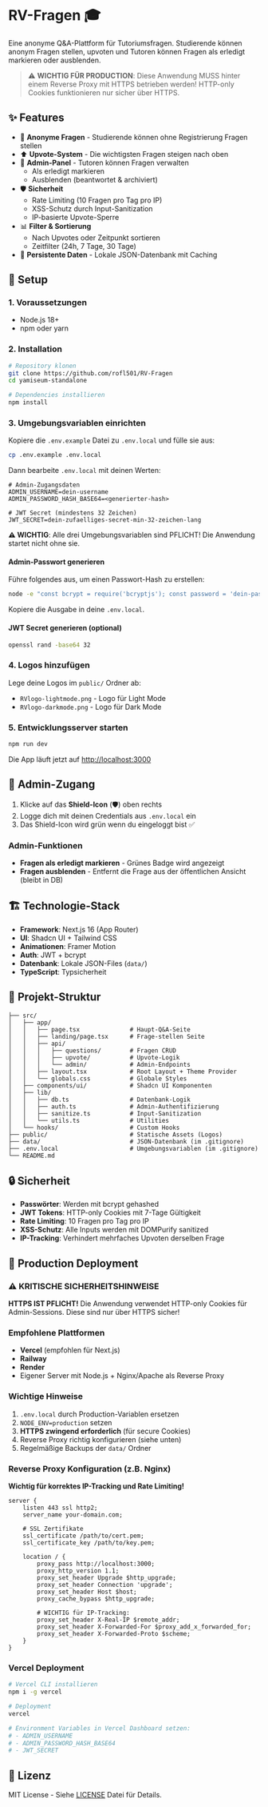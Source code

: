 # RV-Fragen 🎓

Eine anonyme Q&A-Plattform für Tutoriumsfragen. Studierende können anonym Fragen stellen, upvoten und Tutoren können Fragen als erledigt markieren oder ausblenden.

> ⚠️ **WICHTIG FÜR PRODUCTION**: Diese Anwendung MUSS hinter einem Reverse Proxy mit HTTPS betrieben werden! HTTP-only Cookies funktionieren nur sicher über HTTPS.

## ✨ Features

- 📝 **Anonyme Fragen** - Studierende können ohne Registrierung Fragen stellen
- ⬆️ **Upvote-System** - Die wichtigsten Fragen steigen nach oben
- 🔐 **Admin-Panel** - Tutoren können Fragen verwalten
  - Als erledigt markieren
  - Ausblenden (beantwortet & archiviert)
- 🛡️ **Sicherheit**
  - Rate Limiting (10 Fragen pro Tag pro IP)
  - XSS-Schutz durch Input-Sanitization
  - IP-basierte Upvote-Sperre
- 📊 **Filter & Sortierung**
  - Nach Upvotes oder Zeitpunkt sortieren
  - Zeitfilter (24h, 7 Tage, 30 Tage)
- 💾 **Persistente Daten** - Lokale JSON-Datenbank mit Caching

## 🚀 Setup

### 1. Voraussetzungen

- Node.js 18+ 
- npm oder yarn

### 2. Installation

```bash
# Repository klonen
git clone https://github.com/rofl501/RV-Fragen
cd yamiseum-standalone

# Dependencies installieren
npm install
```

### 3. Umgebungsvariablen einrichten

Kopiere die `.env.example` Datei zu `.env.local` und fülle sie aus:

```bash
cp .env.example .env.local
```

Dann bearbeite `.env.local` mit deinen Werten:

```env
# Admin-Zugangsdaten
ADMIN_USERNAME=dein-username
ADMIN_PASSWORD_HASH_BASE64=<generierter-hash>

# JWT Secret (mindestens 32 Zeichen)
JWT_SECRET=dein-zufaelliges-secret-min-32-zeichen-lang
```

**⚠️ WICHTIG**: Alle drei Umgebungsvariablen sind PFLICHT! Die Anwendung startet nicht ohne sie.

#### Admin-Passwort generieren

Führe folgendes aus, um einen Passwort-Hash zu erstellen:

```bash
node -e "const bcrypt = require('bcryptjs'); const password = 'dein-passwort'; const hash = bcrypt.hashSync(password, 10); const base64 = Buffer.from(hash).toString('base64'); console.log('ADMIN_PASSWORD_HASH_BASE64=' + base64);"
```

Kopiere die Ausgabe in deine `.env.local`.

#### JWT Secret generieren (optional)

```bash
openssl rand -base64 32
```

### 4. Logos hinzufügen

Lege deine Logos im `public/` Ordner ab:
- `RVlogo-lightmode.png` - Logo für Light Mode
- `RVlogo-darkmode.png` - Logo für Dark Mode

### 5. Entwicklungsserver starten

```bash
npm run dev
```

Die App läuft jetzt auf [http://localhost:3000](http://localhost:3000)

## 🔐 Admin-Zugang

1. Klicke auf das **Shield-Icon** (🛡️) oben rechts
2. Logge dich mit deinen Credentials aus `.env.local` ein
3. Das Shield-Icon wird grün wenn du eingeloggt bist ✅

### Admin-Funktionen

- **Fragen als erledigt markieren** - Grünes Badge wird angezeigt
- **Fragen ausblenden** - Entfernt die Frage aus der öffentlichen Ansicht (bleibt in DB)

## 🏗️ Technologie-Stack

- **Framework**: Next.js 16 (App Router)
- **UI**: Shadcn UI + Tailwind CSS
- **Animationen**: Framer Motion
- **Auth**: JWT + bcrypt
- **Datenbank**: Lokale JSON-Files (`data/`)
- **TypeScript**: Typsicherheit

## 📁 Projekt-Struktur

```
├── src/
│   ├── app/
│   │   ├── page.tsx              # Haupt-Q&A-Seite
│   │   ├── landing/page.tsx      # Frage-stellen Seite
│   │   ├── api/
│   │   │   ├── questions/        # Fragen CRUD
│   │   │   ├── upvote/           # Upvote-Logik
│   │   │   └── admin/            # Admin-Endpoints
│   │   ├── layout.tsx            # Root Layout + Theme Provider
│   │   └── globals.css           # Globale Styles
│   ├── components/ui/            # Shadcn UI Komponenten
│   ├── lib/
│   │   ├── db.ts                 # Datenbank-Logik
│   │   ├── auth.ts               # Admin-Authentifizierung
│   │   ├── sanitize.ts           # Input-Sanitization
│   │   └── utils.ts              # Utilities
│   └── hooks/                    # Custom Hooks
├── public/                       # Statische Assets (Logos)
├── data/                         # JSON-Datenbank (im .gitignore)
├── .env.local                    # Umgebungsvariablen (im .gitignore)
└── README.md
```

## 🔒 Sicherheit

- **Passwörter**: Werden mit bcrypt gehashed
- **JWT Tokens**: HTTP-only Cookies mit 7-Tage Gültigkeit
- **Rate Limiting**: 10 Fragen pro Tag pro IP
- **XSS-Schutz**: Alle Inputs werden mit DOMPurify sanitized
- **IP-Tracking**: Verhindert mehrfaches Upvoten derselben Frage

## 🚢 Production Deployment

### ⚠️ KRITISCHE SICHERHEITSHINWEISE

**HTTPS IST PFLICHT!** Die Anwendung verwendet HTTP-only Cookies für Admin-Sessions. Diese sind nur über HTTPS sicher!

### Empfohlene Plattformen

- **Vercel** (empfohlen für Next.js)
- **Railway**
- **Render**
- Eigener Server mit Node.js + Nginx/Apache als Reverse Proxy

### Wichtige Hinweise

1. `.env.local` durch Production-Variablen ersetzen
2. `NODE_ENV=production` setzen
3. **HTTPS zwingend erforderlich** (für secure Cookies)
4. Reverse Proxy richtig konfigurieren (siehe unten)
5. Regelmäßige Backups der `data/` Ordner

### Reverse Proxy Konfiguration (z.B. Nginx)

**Wichtig für korrektes IP-Tracking und Rate Limiting!**

```nginx
server {
    listen 443 ssl http2;
    server_name your-domain.com;

    # SSL Zertifikate
    ssl_certificate /path/to/cert.pem;
    ssl_certificate_key /path/to/key.pem;

    location / {
        proxy_pass http://localhost:3000;
        proxy_http_version 1.1;
        proxy_set_header Upgrade $http_upgrade;
        proxy_set_header Connection 'upgrade';
        proxy_set_header Host $host;
        proxy_cache_bypass $http_upgrade;
        
        # WICHTIG für IP-Tracking:
        proxy_set_header X-Real-IP $remote_addr;
        proxy_set_header X-Forwarded-For $proxy_add_x_forwarded_for;
        proxy_set_header X-Forwarded-Proto $scheme;
    }
}
```

### Vercel Deployment

```bash
# Vercel CLI installieren
npm i -g vercel

# Deployment
vercel

# Environment Variables in Vercel Dashboard setzen:
# - ADMIN_USERNAME
# - ADMIN_PASSWORD_HASH_BASE64
# - JWT_SECRET
```

## 📝 Lizenz

MIT License - Siehe [LICENSE](LICENSE) Datei für Details.
